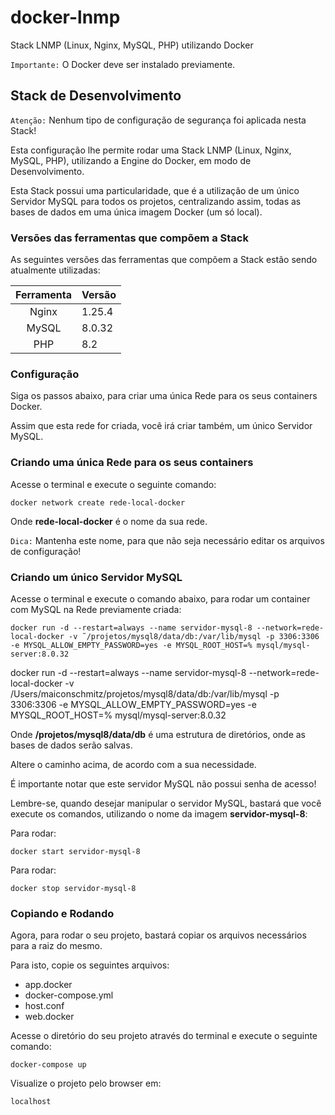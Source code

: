 # docker-lnmp
Stack LNMP (Linux, Nginx, MySQL, PHP) utilizando Docker

`Importante:` O Docker deve ser instalado previamente.


## Stack de Desenvolvimento

`Atenção:` Nenhum tipo de configuração de segurança foi aplicada nesta Stack!

Esta configuração lhe permite rodar uma Stack LNMP (Linux, Nginx, MySQL, PHP), utilizando a Engine do Docker, em modo de Desenvolvimento.

Esta Stack possui uma particularidade, que é a utilização de um único Servidor MySQL para todos os projetos, centralizando assim, todas as bases de dados em uma única imagem Docker (um só local).


### Versões das ferramentas que compõem a Stack

As seguintes versões das ferramentas que compõem a Stack estão sendo atualmente utilizadas:

| Ferramenta | Versão  |
|:----------:|:--------|
| Nginx      | 1.25.4  |
| MySQL      | 8.0.32  |
| PHP        | 8.2     |


### Configuração

Siga os passos abaixo, para criar uma única Rede para os seus containers Docker.

Assim que esta rede for criada, você irá criar também, um único Servidor MySQL.


### Criando uma única Rede para os seus containers

Acesse o terminal e execute o seguinte comando:

    docker network create rede-local-docker

Onde **rede-local-docker** é o nome da sua rede.

`Dica:` Mantenha este nome, para que não seja necessário editar os arquivos de configuração!


### Criando um único Servidor MySQL

Acesse o terminal e execute o comando abaixo, para rodar um container com MySQL na Rede previamente criada:

    docker run -d --restart=always --name servidor-mysql-8 --network=rede-local-docker -v ˜/projetos/mysql8/data/db:/var/lib/mysql -p 3306:3306 -e MYSQL_ALLOW_EMPTY_PASSWORD=yes -e MYSQL_ROOT_HOST=% mysql/mysql-server:8.0.32


docker run -d --restart=always --name servidor-mysql-8 --network=rede-local-docker -v /Users/maiconschmitz/projetos/mysql8/data/db:/var/lib/mysql -p 3306:3306 -e MYSQL_ALLOW_EMPTY_PASSWORD=yes -e MYSQL_ROOT_HOST=% mysql/mysql-server:8.0.32

Onde **/projetos/mysql8/data/db** é uma estrutura de diretórios, onde as bases de dados serão salvas.

Altere o caminho acima, de acordo com a sua necessidade.

É importante notar que este servidor MySQL não possui senha de acesso!

Lembre-se, quando desejar manipular o servidor MySQL, bastará que você execute os comandos, utilizando o nome da imagem **servidor-mysql-8**:

Para rodar:

    docker start servidor-mysql-8

Para rodar:

    docker stop servidor-mysql-8


### Copiando e Rodando

Agora, para rodar o seu projeto, bastará copiar os arquivos necessários para a raiz do mesmo.

Para isto, copie os seguintes arquivos:
- app.docker
- docker-compose.yml
- host.conf
- web.docker

Acesse o diretório do seu projeto através do terminal e execute o seguinte comando:

    docker-compose up

Visualize o projeto pelo browser em:

    localhost
